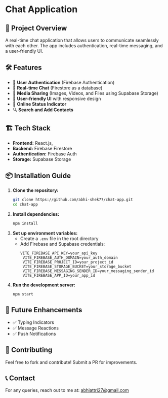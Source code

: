 # Chat Application

## 🚀 Project Overview

A real-time chat application that allows users to communicate seamlessly with each other. The app includes authentication, real-time messaging, and a user-friendly UI.

## 🛠️ Features

- 🔐 **User Authentication** (Firebase Authentication)
- 💬 **Real-time Chat** (Firestore as a database)
- 📁 **Media Sharing** (Images, Videos, and Files using Supabase Storage)
- 🎨 **User-friendly UI** with responsive design
- 📌 **Online Status Indicator**
- 🔍 **Search and Add Contacts**

## 🏗️ Tech Stack

- **Frontend:** React.js, 
- **Backend:** Firebase Firestore
- **Authentication:** Firebase Auth
- **Storage:** Supabase Storage

## 📦 Installation Guide

1. **Clone the repository:**
   ```bash
   git clone https://github.com/abhi-shek77/chat-app.git
   cd chat-app
   ```
2. **Install dependencies:**
   ```bash
   npm install
   ```
3. **Set up environment variables:**
   - Create a `.env` file in the root directory
   - Add Firebase and Supabase credentials:
     ```env
     VITE_FIREBASE_API_KEY=your_api_key
      VITE_FIREBASE_AUTH_DOMAIN=your_auth_domain
      VITE_FIREBASE_PROJECT_ID=your_project_id
      VITE_FIREBASE_STORAGE_BUCKET=your_storage_bucket
      VITE_FIREBASE_MESSAGING_SENDER_ID=your_messaging_sender_id
      VITE_FIREBASE_APP_ID=your_app_id
     ```
4. **Run the development server:**
   ```bash
   npm start
   ```

## 📌 Future Enhancements

- ✅ Typing Indicators
- ✅ Message Reactions
- ✅ Push Notifications


## 🤝 Contributing

Feel free to fork and contribute! Submit a PR for improvements.

## 📞 Contact

For any queries, reach out to me at: abhiattri27@gmail.com


